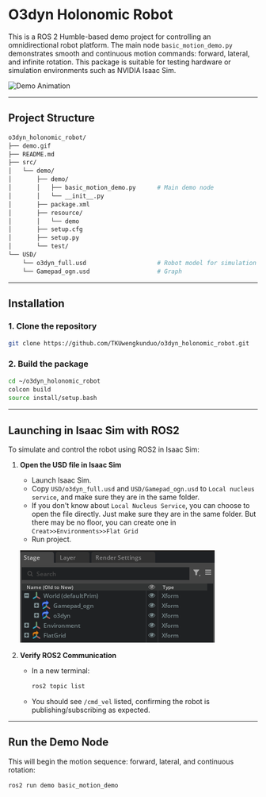 # O3dyn Holonomic Robot

This is a ROS 2 Humble-based demo project for controlling an omnidirectional robot platform. The main node `basic_motion_demo.py` demonstrates smooth and continuous motion commands: forward, lateral, and infinite rotation. This package is suitable for testing hardware or simulation environments such as NVIDIA Isaac Sim.

![Demo Animation](image/demo.gif)

---

## Project Structure

```bash
o3dyn_holonomic_robot/
├── demo.gif
├── README.md
├── src/
│   └── demo/
│       ├── demo/
│       │   ├── basic_motion_demo.py      # Main demo node
│       │   └── __init__.py
│       ├── package.xml
│       ├── resource/
│       │   └── demo
│       ├── setup.cfg
│       ├── setup.py
│       └── test/
└── USD/
    └── o3dyn_full.usd                    # Robot model for simulation
    └── Gamepad_ogn.usd                   # Graph
```

---

## Installation

### 1. Clone the repository

```bash
git clone https://github.com/TKUwengkunduo/o3dyn_holonomic_robot.git
```

### 2. Build the package

```bash
cd ~/o3dyn_holonomic_robot
colcon build
source install/setup.bash
```

---

## Launching in Isaac Sim with ROS2

To simulate and control the robot using ROS2 in Isaac Sim:

1. **Open the USD file in Isaac Sim**
   - Launch Isaac Sim.
   - Copy `USD/o3dyn_full.usd` and `USD/Gamepad_ogn.usd` to `Local nucleus service`, and make sure they are in the same folder. 
   - If you don't know about `Local Nucleus Service`, you can choose to open the file directly. Just make sure they are in the same folder. But there may be no floor, you can create one in `Creat>>Environments>>Flat Grid`
   - Run project.

   ![Stag](image/Stag)

2. **Verify ROS2 Communication**
   - In a new terminal:

     ```bash
     ros2 topic list
     ```

   - You should see `/cmd_vel` listed, confirming the robot is publishing/subscribing as expected.

---

## Run the Demo Node

This will begin the motion sequence: forward, lateral, and continuous rotation:

```bash
ros2 run demo basic_motion_demo
```
